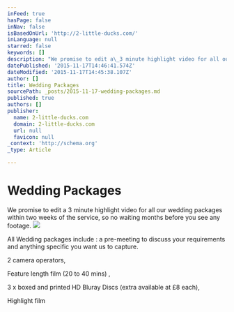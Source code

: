 ```yaml
---
inFeed: true
hasPage: false
inNav: false
isBasedOnUrl: 'http://2-little-ducks.com/'
inLanguage: null
starred: false
keywords: []
description: "We promise to edit a\_3 minute highlight video for all our wedding packages within two weeks of the service. So no waiting months before you see"
datePublished: '2015-11-17T14:46:41.574Z'
dateModified: '2015-11-17T14:45:38.107Z'
author: []
title: Wedding Packages
sourcePath: _posts/2015-11-17-wedding-packages.md
published: true
authors: []
publisher:
  name: 2-little-ducks.com
  domain: 2-little-ducks.com
  url: null
  favicon: null
_context: 'http://schema.org'
_type: Article

---
```

# Wedding Packages

We promise to edit a 3 minute highlight video for all our wedding packages within two weeks of the service, so no waiting months before you see any footage. ![](https://the-grid-user-content.s3-us-west-2.amazonaws.com/587c80a1-a87d-43c1-bed1-fe719b2f894f.jpg)

All Wedding packages include : a pre-meeting to discuss your requirements and anything specific you want us to capture. 

2 camera operators, 

Feature length film (20 to 40 mins) , 

3 x boxed and printed HD Bluray Discs (extra available at £8 each), 

Highlight film